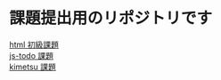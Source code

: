 # 課題提出用のリポジトリです

<a href="https://yuuya-apple.github.io/hc_practice/html_css_output_beginner/html/practice.html" target="\_blank">html 初級課題</a> <br>
<a href="https://yuuya-apple.github.io/hc_practice/js/todo/index.html" target="\_blank">js-todo 課題</a> <br>
<a href="https://yuuya-apple.github.io/hc_practice/js/kimetsu/main.html" target="\_blank">kimetsu 課題</a>
